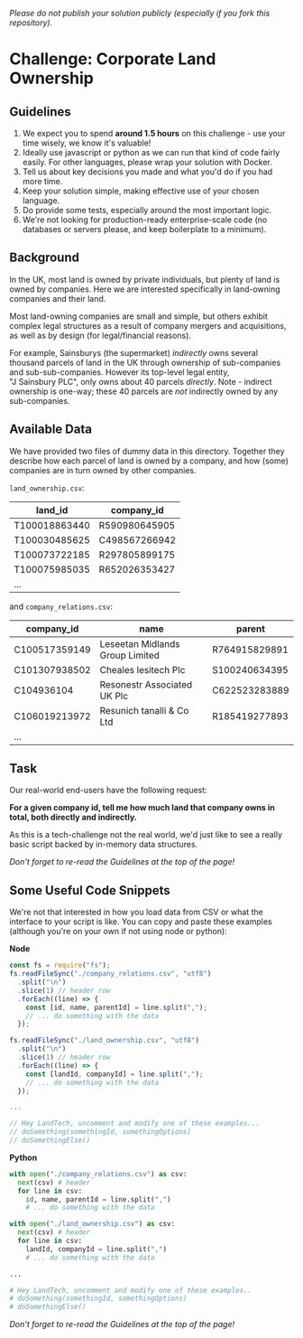 _Please do not publish your solution publicly (especially if you fork this repository)._

# Challenge: Corporate Land Ownership

## Guidelines

1. We expect you to spend **around 1.5 hours** on this challenge - use your time wisely, we know it's valuable!
2. Ideally use javascript or python as we can run that kind of code fairly easily. For other languages, please wrap your solution with Docker.
3. Tell us about key decisions you made and what you'd do if you had more time.
4. Keep your solution simple, making effective use of your chosen language.
5. Do provide some tests, especially around the most important logic.
6. We're not looking for production-ready enterprise-scale code (no databases or servers please, and keep boilerplate to a minimum).

## Background

In the UK, most land is owned by private individuals, but plenty of land is owned by companies. Here we are
interested specifically in land-owning companies and their land.

Most land-owning companies are small and simple, but others exhibit complex legal structures as a result of
company mergers and acquisitions, as well as by design (for legal/financial reasons).

For example, Sainsburys (the supermarket) _indirectly_ owns several thousand parcels of land in the UK through ownership of
sub-companies and sub-sub-companies. However its top-level legal entity, "J Sainsbury PLC", only owns about 40
parcels _directly_. Note - indirect ownership is one-way; these 40 parcels are _not_ indirectly owned by any sub-companies.

## Available Data

We have provided two files of dummy data in this directory. Together they describe how each parcel of
land is owned by a company, and how (some) companies are in turn owned by other companies.

`land_ownership.csv`:

| land_id       | company_id    |
| ------------- | ------------- |
| T100018863440 | R590980645905 |
| T100030485625 | C498567266942 |
| T100073722185 | R297805899175 |
| T100075985035 | R652026353427 |
| ...           |               |

and `company_relations.csv`:

| company_id    | name                            | parent        |
| ------------- | ------------------------------- | ------------- |
| C100517359149 | Leseetan Midlands Group Limited | R764915829891 |
| C101307938502 | Cheales lesitech Plc            | S100240634395 |
| C104936104    | Resonestr Associated UK Plc     | C622523283889 |
| C106019213972 | Resunich tanalli & Co Ltd       | R185419277893 |
| ...           |                                 |               |

## Task

Our real-world end-users have the following request:

**For a given company id, tell me how much land that company owns in total, both directly and indirectly.**

As this is a tech-challenge not the real world, we'd just like to see a really basic script backed by
in-memory data structures.

_Don't forget to re-read the Guidelines at the top of the page!_

## Some Useful Code Snippets

We're not that interested in how you load data from CSV or what the interface to your script is like. You can copy and paste these examples (although you're on your own if not using node or python):

**Node**

```javascript
const fs = require("fs");
fs.readFileSync("./company_relations.csv", "utf8")
  .split("\n")
  .slice(1) // header row
  .forEach((line) => {
    const [id, name, parentId] = line.split(",");
    // ... do something with the data
  });

fs.readFileSync("./land_ownership.csv", "utf8")
  .split("\n")
  .slice(1) // header row
  .forEach((line) => {
    const [landId, companyId] = line.split(",");
    // ... do something with the data
  });

...

// Hey LandTech, uncomment and modify one of these examples...
// doSomething(somethingId, somethingOptions)
// doSomethingElse()
```

**Python**

```python
with open("./company_relations.csv") as csv:
  next(csv) # header
  for line in csv:
    id, name, parentId = line.split(",")
    # ... do something with the data

with open("./land_ownership.csv") as csv:
  next(csv) # header
  for line in csv:
    landId, companyId = line.split(",")
    # ... do something with the data

...

# Hey LandTech, uncomment and modify one of these examples..
# doSomething(somethingId, somethingOptions)
# doSomethingElse()
```

_Don't forget to re-read the Guidelines at the top of the page!_
